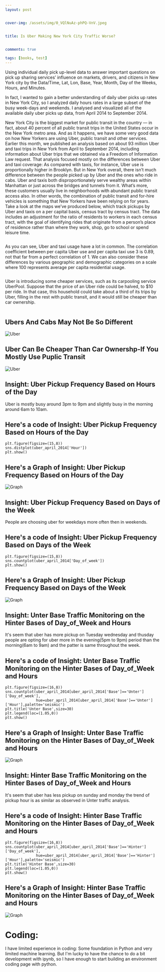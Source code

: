 ```yaml
---
layout: post


cover-img: /assets/img/0_VQlNuAz-phPQ-VnV.jpeg


title: Is Uber Making New York City Traffic Worse?


comments: true

tags: [books, test]
---
```




Using individual daily pick up-level data to answer important questions on pick up sharing services’ influence on markets, drivers, and citizens in New York city by the Data/Time, Lat, Lon, Base, Year, Month, Day of the Weeks, Hours, and Minutes.



In fact, I wanted to gain a better understanding of daily uber picks up rates in New York City, so I analyzed daily hours rates in a large subset of the busy week-days and weekends. I analysed and visualized all of the available daily uber picks up data, from April 2014 to September 2014.




New York City is the biggest market for public transit in the country — in fact, about 40 percent of all public transit trips in the United States occur in the New York metro area. And as it happens, we have some very good data on how New Yorkers are using Uber, public transit and other services. Earlier this month, we published an analysis based on about 93 million Uber and taxi trips in New York from April to September 2014, including information about Uber trips that we obtained via a Freedom of Information Law request. That analysis focused mostly on the differences between Uber and taxi coverage: As compared with taxis, for instance, Uber use is proportionally higher in Brooklyn.
But in New York overall, there isn’t much difference between the people picked up by Uber and the ones who ride in cabs. Uber and taxis both disproportionately serve wealthy areas within Manhattan or just across the bridges and tunnels from it. What’s more, these customers usually live in neighborhoods with abundant public transit access also. In other words, the combination of public transit and for-hire vehicles is something that New Yorkers have been relying on for years.
Take a look at the maps we’ve produced below, which track pickups by Uber and taxis on a per capital basis, census tract by census tract. The data includes an adjustment for the ratio of residents to workers in each census tract, with the goal of identifying rides that originate from a person’s place of residence rather than where they work, shop, go to school or spend leisure time.



<img scr = "http://assets.pewresearch.org/wp-content/uploads/sites/12/2016/04/FT_16.04.06_pubTrans_metro.png"/>


As you can see, Uber and taxi usage have a lot in common. The correlation coefficient between per capita Uber use and per capita taxi use 3 is 0.89, not that far from a perfect correlation of 1. We can also consider these differences by various geographic and demographic categories on a scale where 100 represents average per capita residential usage.



<img scr = "https://tse3.mm.bing.net/th?id=OIP.-MTsh0HdNoNFjZ245TtpzQHaIv&pid=Api&P=0&w=300&h=300"/>



Uber is introducing some cheaper services, such as its carpooling service UberPool. Suppose that the price of an Uber ride could be halved, to $10 per ride. In that case, this household could take about a third of its trips by Uber, filling in the rest with public transit, and it would still be cheaper than car ownership.



<img scr = "https://tse4.mm.bing.net/th?id=OIP.ctdk3I3NxPBrg0ANPJVlegHaD3&pid=Api&P=0&w=297&h=156"/>



## Ubers And Cabs May Not Be So Different



![Uber](https://cdn-images-1.medium.com/max/1200/0*V7pDskSARMN3lhSx)




## Uber Can Be Cheaper Than Car Ownershp-If You Mostly Use Puplic Transit



![Uber](https://cdn-images-1.medium.com/max/1200/0*I6GWZa_MXlkkwwJx)



## Insight: Uber Pickup Frequency Based on Hours of the Day



Uber is mostly busy around 3pm to 9pm and slightly busy in the morning around 6am to 10am.



## Here's a code of Insight: Uber Pickup Frequency Based on Hours of the Day






~~~
plt.figure(figsize=(15,8))
sns.distplot(uber_april_2014['Hour'])
plt.show()
~~~






## Here's a Graph of Insight: Uber Pickup Frequency Based on Hours of the Day




![Graph](https://cdn-images-1.medium.com/max/1200/0*ciLYs85OJj2a4UjU.png)




## Insight: Uber Pickup Frequency Based on Days of the Week



People are choosing uber for weekdays more often then in weekends.



## Here's a code of Insight: Uber Pickup Frequency Based on Days of the Week





~~~
plt.figure(figsize=(15,8))
sns.countplot(uber_april_2014['Day_of_week'])
plt.show()
~~~





## Here's a Graph of Insight: Uber Pickup Frequency Based on Days of the Week



![Graph](https://cdn-images-1.medium.com/max/1200/0*TNVDAc2rDPFx9ydF.png)



## Insight: Unter Base Traffic Monitoring on the Hinter Bases of Day_of_Week and Hours


It's seem that uber has more pickup on Tuesday wednesday and thusday 
people are opting for uber more in the evening(5pm to 9pm) period than the morning(6am to 9am) and the patter is same throughout the week.


## Here's a code of Insight: Unter Base Traffic Monitoring on the Hinter Bases of Day_of_Week and Hours





~~~
plt.figure(figsize=(16,8))
sns.countplot(uber_april_2014[uber_april_2014['Base']=='Unter']['Day_of_week'],
              hue=uber_april_2014[uber_april_2014['Base']=='Unter']['Hour'],palette='seismic')
plt.title('Unter Base',size=30)
plt.legend(loc=(1.05,0))
plt.show()
~~~





## Here's a Graph of Insight: Unter Base Traffic Monitoring on the Hinter Bases of Day_of_Week and Hours



![Graph](https://cdn-images-1.medium.com/max/1200/0*sGsIjPAbQLUOt_x7.png)



## Insight: Hinter Base Traffic Monitoring on the Hinter Bases of Day_of_Week and Hours


It's seem that uber has less pickup on sunday and monday 
the trend of pickup hour is as similar as observed in Unter traffic analysis.



## Here's a code of Insight: Hinter Base Traffic Monitoring on the Hinter Bases of Day_of_Week and Hours




~~~
plt.figure(figsize=(16,8))
sns.countplot(uber_april_2014[uber_april_2014['Base']=='Hinter']['Day_of_week'],
              hue=uber_april_2014[uber_april_2014['Base']=='Hinter']['Hour'],palette='seismic')
plt.title('Hinter Base',size=30)
plt.legend(loc=(1.05,0))
plt.show()
~~~




## Here's a Graph of Insight: Hinter Base Traffic Monitoring on the Hinter Bases of Day_of_Week and Hours




![Graph](https://cdn-images-1.medium.com/max/1200/0*W1EP0Dq27-k3g7Zn.png)




# Coding:

I have limited experience in coding: Some foundation in Python and very limited machine learning. But I'm lucky to have the chance to do a bit development with ipynb, so I have enough to start building an environment coding page with python.





